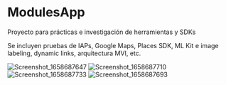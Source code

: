 # ModulesApp
Proyecto para prácticas e investigación de herramientas y SDKs

Se incluyen pruebas de IAPs, Google Maps, Places SDK, ML Kit e image labeling, dynamic links, arquitectura MVI, etc.

![Screenshot_1658687647](https://user-images.githubusercontent.com/62417088/180661180-9b742fab-0db7-476d-9333-f2bfa7df2cbd.png)
![Screenshot_1658687710](https://user-images.githubusercontent.com/62417088/180661186-2aa02ec5-077b-45c7-b812-7b35542e3a47.png)
![Screenshot_1658687733](https://user-images.githubusercontent.com/62417088/180661192-3917978a-73db-4912-9788-79deea979bb8.png)
![Screenshot_1658687693](https://user-images.githubusercontent.com/62417088/180661195-c3599726-0932-496e-966c-fe006cacf9a0.png)
